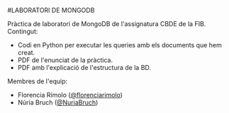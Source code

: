 #LABORATORI DE MONGODB

Pràctica de laboratori de MongoDB de l'assignatura CBDE de la FIB.
Contingut:
- Codi en Python per executar les queries amb els documents que hem creat.
- PDF de l'enunciat de la pràctica.
- PDF amb l'explicació de l'estructura de la BD.

Membres de l'equip:
- Florencia Rímolo ([@florenciarimolo](https://github.com/florenciarimolo))
- Núria Bruch ([@NuriaBruch](https://github.com/NuriaBruch))